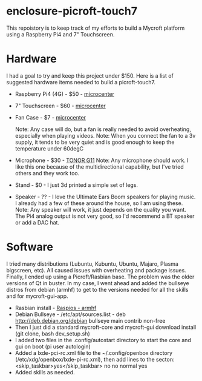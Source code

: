 # enclosure-picroft-touch7
This repoistory is to keep track of my efforts to build a Mycroft platform using a Raspberry Pi4 and 7" Touchscreen.

# Hardware
I had a goal to try and keep this project under $150.
Here is a list of suggested hardware items needed to build a picroft-touch7.
- Raspberry Pi4 (4G) - $50 - [microcenter](https://www.microcenter.com/product/609038/raspberry-pi-4-model-b---4gb-ddr4)
- 7" Touchscreen - $60 - [microcenter](https://www.microcenter.com/product/613541/element-14-7-pi-touchscreen-lcd-display)
- Fan Case - $7 - [microcenter](https://www.microcenter.com/product/610384/micro-connectors-acrylic-stackable-raspberry-pi-4-case-with-power-adapter-and-fan)

  Note: Any case will do, but a fan is really needed to avoid overheating, especially when playing videos.
  Note: When you connect the fan to a 3v supply, it tends to be very quiet and is good enough to keep the temperature under 60degC
- Microphone - $30 - [TONOR G11](https://www.tonormic.com/products/tonor-g11-conference-usb-microphone)
  Note: Any microphone should work.  I like this one because of the multidirectional capability, but I've tried others and they work too.
- Stand - $0 - I just 3d printed a simple set of legs.
- Speaker - ?? - I love the Ultimate Ears Boom speakers for playing music.  I already had a few of these around the house, so I am using these.
  Note: Any speaker will work, it just depends on the quality you want.  The Pi4 analog output is not very good, so I'd recommend a BT speaker or add a DAC hat.
  
# Software
I tried many distributions (Lubuntu, Kubuntu, Ubuntu, Majaro, Plasma bigscreen, etc).  All caused issues with overheating and package issues.
Finally, I ended up using a Picroft/Rasbian base.  The problem was the older versions of Qt in buster.  In my case, I went ahead and added the bullseye distros from debian (armhf) to get to the versions needed for all the skills and for mycroft-gui-app.
- Rasbian install - [Raspios - armhf](https://downloads.raspberrypi.org/raspios_full_armhf_latest)
- Debian Bullseye - /etc/apt/sources.list - deb http://deb.debian.org/debian bullseye main contrib non-free
- Then I just did a standard mycroft-core and mycroft-gui download install (git clone, bash dev_setup.sh)
- I added two files in the .config/autostart directory to start the core and gui on boot (pi user autologin)
- Added a lxde-pci-rc.xml file to the ~/.config/openbox directory (/etc/xdg/openbox/lxde-pi-rc.xml), then add lines to the <applications> secton:
    <application title="mycroft.gui">
      <skip_taskbar>yes</skip_taskbar>
      <decor>no</decor>
      <shade>no</shade>
      <layer>normal</layer>
      <fullscreen>yes</fullscreen>
    </application>
- Added skills as needed.



